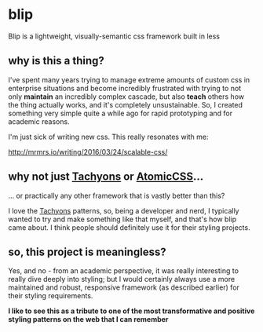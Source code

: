 # blip
Blip is a lightweight, visually-semantic css framework built in less

## why is this a thing?
I've spent many years trying to manage extreme amounts of custom css in enterprise situations and become incredibly frustrated with trying to not only **maintain** an incredibly complex cascade, but also **teach** others how the thing actually works, and it's completely unsustainable. So, I created something very simple quite a while ago for rapid prototyping and for academic reasons. 

I'm just sick of writing new css. This really resonates with me:

http://mrmrs.io/writing/2016/03/24/scalable-css/

## why not just [Tachyons](http://tachyons.io) or [AtomicCSS](https://acss.io/)...
... or practically any other framework that is vastly better than this?

I love the [Tachyons](http://tachyons.io) patterns, so, being a developer and nerd, I typically wanted to try and make something like that myself, and that's how blip came about. I think people should definitely use it for their styling projects.

## so, this project is meaningless?
Yes, and no - from an academic perspective, it was really interesting to really dive deeply into styling; but I would certainly always use a more maintained and robust, responsive framework (as described earlier) for their styling requirements. 

**I like to see this as a tribute to one of the most transformative and positive styling patterns on the web that I can remember**
